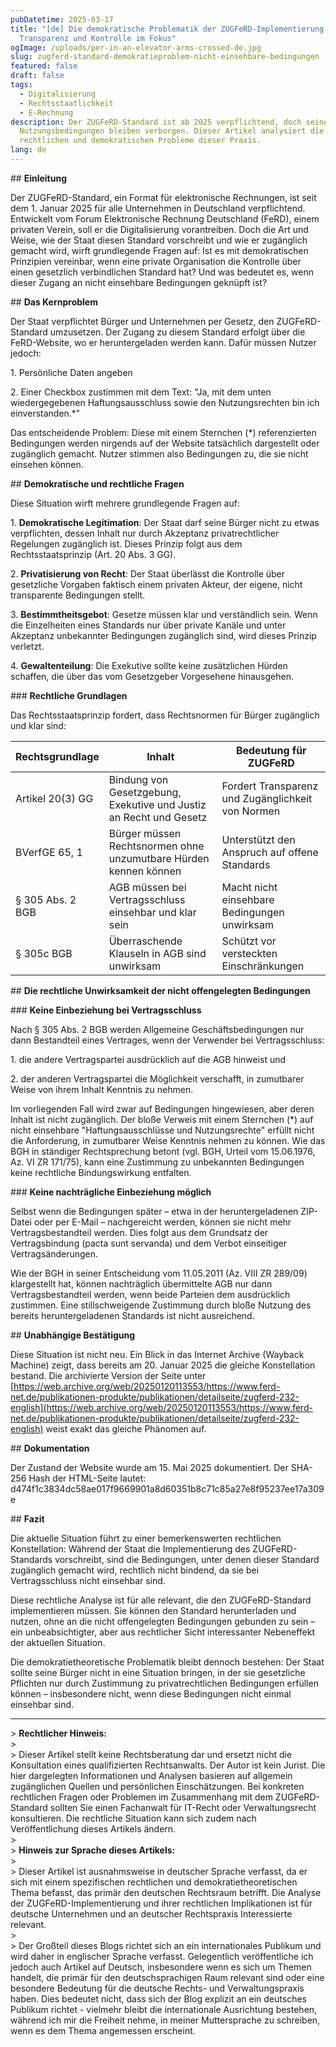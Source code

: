 ```yaml
---
pubDatetime: 2025-03-17
title: "[de] Die demokratische Problematik der ZUGFeRD-Implementierung:
  Transparenz und Kontrolle im Fokus"
ogImage: /uploads/per-in-an-elevator-arms-crossed-de.jpg
slug: zugferd-standard-demokratieproblem-nicht-einsehbare-bedingungen
featured: false
draft: false
tags:
  - Digitalisierung
  - Rechtsstaatlichkeit
  - E-Rechnung
description: Der ZUGFeRD-Standard ist ab 2025 verpflichtend, doch seine
  Nutzungsbedingungen bleiben verborgen. Dieser Artikel analysiert die
  rechtlichen und demokratischen Probleme dieser Praxis.
lang: de
---
```

\## **Einleitung**

Der ZUGFeRD-Standard, ein Format für elektronische Rechnungen, ist seit dem 1. Januar 2025 für alle Unternehmen in Deutschland verpflichtend. Entwickelt vom Forum Elektronische Rechnung Deutschland (FeRD), einem privaten Verein, soll er die Digitalisierung vorantreiben. Doch die Art und Weise, wie der Staat diesen Standard vorschreibt und wie er zugänglich gemacht wird, wirft grundlegende Fragen auf: Ist es mit demokratischen Prinzipien vereinbar, wenn eine private Organisation die Kontrolle über einen gesetzlich verbindlichen Standard hat? Und was bedeutet es, wenn dieser Zugang an nicht einsehbare Bedingungen geknüpft ist?

\## **Das Kernproblem**

Der Staat verpflichtet Bürger und Unternehmen per Gesetz, den ZUGFeRD-Standard umzusetzen. Der Zugang zu diesem Standard erfolgt über die FeRD-Website, wo er heruntergeladen werden kann. Dafür müssen Nutzer jedoch:

1\. Persönliche Daten angeben

2\. Einer Checkbox zustimmen mit dem Text: "Ja, mit dem unten wiedergegebenen Haftungsausschluss sowie den Nutzungsrechten bin ich einverstanden.\*"

Das entscheidende Problem: Diese mit einem Sternchen (\*) referenzierten Bedingungen werden nirgends auf der Website tatsächlich dargestellt oder zugänglich gemacht. Nutzer stimmen also Bedingungen zu, die sie nicht einsehen können.

\## **Demokratische und rechtliche Fragen**

Diese Situation wirft mehrere grundlegende Fragen auf:

1\. **Demokratische Legitimation**: Der Staat darf seine Bürger nicht zu etwas verpflichten, dessen Inhalt nur durch Akzeptanz privatrechtlicher Regelungen zugänglich ist. Dieses Prinzip folgt aus dem Rechtsstaatsprinzip (Art. 20 Abs. 3 GG).

2\. **Privatisierung von Recht**: Der Staat überlässt die Kontrolle über gesetzliche Vorgaben faktisch einem privaten Akteur, der eigene, nicht transparente Bedingungen stellt.

3\. **Bestimmtheitsgebot**: Gesetze müssen klar und verständlich sein. Wenn die Einzelheiten eines Standards nur über private Kanäle und unter Akzeptanz unbekannter Bedingungen zugänglich sind, wird dieses Prinzip verletzt.

4\. **Gewaltenteilung**: Die Exekutive sollte keine zusätzlichen Hürden schaffen, die über das vom Gesetzgeber Vorgesehene hinausgehen.

\### **Rechtliche Grundlagen**

Das Rechtsstaatsprinzip fordert, dass Rechtsnormen für Bürger zugänglich und klar sind:

| **Rechtsgrundlage** | **Inhalt** | **Bedeutung für ZUGFeRD** |
| --- | --- | --- |
| Artikel 20(3) GG | Bindung von Gesetzgebung, Exekutive und Justiz an Recht und Gesetz | Fordert Transparenz und Zugänglichkeit von Normen |
| BVerfGE 65, 1 | Bürger müssen Rechtsnormen ohne unzumutbare Hürden kennen können | Unterstützt den Anspruch auf offene Standards |
| § 305 Abs. 2 BGB | AGB müssen bei Vertragsschluss einsehbar und klar sein | Macht nicht einsehbare Bedingungen unwirksam |
| § 305c BGB | Überraschende Klauseln in AGB sind unwirksam | Schützt vor versteckten Einschränkungen |

\## **Die rechtliche Unwirksamkeit der nicht offengelegten Bedingungen**

\### **Keine Einbeziehung bei Vertragsschluss**

Nach § 305 Abs. 2 BGB werden Allgemeine Geschäftsbedingungen nur dann Bestandteil eines Vertrages, wenn der Verwender bei Vertragsschluss:

1\. die andere Vertragspartei ausdrücklich auf die AGB hinweist und

2\. der anderen Vertragspartei die Möglichkeit verschafft, in zumutbarer Weise von ihrem Inhalt Kenntnis zu nehmen.

Im vorliegenden Fall wird zwar auf Bedingungen hingewiesen, aber deren Inhalt ist nicht zugänglich. Der bloße Verweis mit einem Sternchen (\*) auf nicht einsehbare "Haftungsausschlüsse und Nutzungsrechte" erfüllt nicht die Anforderung, in zumutbarer Weise Kenntnis nehmen zu können. Wie das BGH in ständiger Rechtsprechung betont (vgl. BGH, Urteil vom 15.06.1976, Az. VI ZR 171/75), kann eine Zustimmung zu unbekannten Bedingungen keine rechtliche Bindungswirkung entfalten.

\### **Keine nachträgliche Einbeziehung möglich**

Selbst wenn die Bedingungen später – etwa in der heruntergeladenen ZIP-Datei oder per E-Mail – nachgereicht werden, können sie nicht mehr Vertragsbestandteil werden. Dies folgt aus dem Grundsatz der Vertragsbindung (pacta sunt servanda) und dem Verbot einseitiger Vertragsänderungen.

Wie der BGH in seiner Entscheidung vom 11.05.2011 (Az. VIII ZR 289/09) klargestellt hat, können nachträglich übermittelte AGB nur dann Vertragsbestandteil werden, wenn beide Parteien dem ausdrücklich zustimmen. Eine stillschweigende Zustimmung durch bloße Nutzung des bereits heruntergeladenen Standards ist nicht ausreichend.

\## **Unabhängige Bestätigung**

Diese Situation ist nicht neu. Ein Blick in das Internet Archive (Wayback Machine) zeigt, dass bereits am 20. Januar 2025 die gleiche Konstellation bestand. Die archivierte Version der Seite unter [https://web.archive.org/web/20250120113553/https://www.ferd-net.de/publikationen-produkte/publikationen/detailseite/zugferd-232-english](https://web.archive.org/web/20250120113553/https://www.ferd-net.de/publikationen-produkte/publikationen/detailseite/zugferd-232-english) weist exakt das gleiche Phänomen auf.

\## **Dokumentation**

Der Zustand der Website wurde am 15. Mai 2025 dokumentiert. Der SHA-256 Hash der HTML-Seite lautet: d474f1c3834dc58ae017f9669901a8d60351b8c71c85a27e8f95237ee17a309e

\## **Fazit**

Die aktuelle Situation führt zu einer bemerkenswerten rechtlichen Konstellation: Während der Staat die Implementierung des ZUGFeRD-Standards vorschreibt, sind die Bedingungen, unter denen dieser Standard zugänglich gemacht wird, rechtlich nicht bindend, da sie bei Vertragsschluss nicht einsehbar sind.

Diese rechtliche Analyse ist für alle relevant, die den ZUGFeRD-Standard implementieren müssen. Sie können den Standard herunterladen und nutzen, ohne an die nicht offengelegten Bedingungen gebunden zu sein – ein unbeabsichtigter, aber aus rechtlicher Sicht interessanter Nebeneffekt der aktuellen Situation.

Die demokratietheoretische Problematik bleibt dennoch bestehen: Der Staat sollte seine Bürger nicht in eine Situation bringen, in der sie gesetzliche Pflichten nur durch Zustimmung zu privatrechtlichen Bedingungen erfüllen können – insbesondere nicht, wenn diese Bedingungen nicht einmal einsehbar sind.

* * *

\> **Rechtlicher Hinweis:**  
\>  
\> Dieser Artikel stellt keine Rechtsberatung dar und ersetzt nicht die Konsultation eines qualifizierten Rechtsanwalts. Der Autor ist kein Jurist. Die hier dargelegten Informationen und Analysen basieren auf allgemein zugänglichen Quellen und persönlichen Einschätzungen. Bei konkreten rechtlichen Fragen oder Problemen im Zusammenhang mit dem ZUGFeRD-Standard sollten Sie einen Fachanwalt für IT-Recht oder Verwaltungsrecht konsultieren. Die rechtliche Situation kann sich zudem nach Veröffentlichung dieses Artikels ändern.  
\>  
\> **Hinweis zur Sprache dieses Artikels:**  
\>  
\> Dieser Artikel ist ausnahmsweise in deutscher Sprache verfasst, da er sich mit einem spezifischen rechtlichen und demokratietheoretischen Thema befasst, das primär den deutschen Rechtsraum betrifft. Die Analyse der ZUGFeRD-Implementierung und ihrer rechtlichen Implikationen ist für deutsche Unternehmen und an deutscher Rechtspraxis Interessierte relevant.  
\>  
\> Der Großteil dieses Blogs richtet sich an ein internationales Publikum und wird daher in englischer Sprache verfasst. Gelegentlich veröffentliche ich jedoch auch Artikel auf Deutsch, insbesondere wenn es sich um Themen handelt, die primär für den deutschsprachigen Raum relevant sind oder eine besondere Bedeutung für die deutsche Rechts- und Verwaltungspraxis haben. Dies bedeutet nicht, dass sich der Blog explizit an ein deutsches Publikum richtet - vielmehr bleibt die internationale Ausrichtung bestehen, während ich mir die Freiheit nehme, in meiner Muttersprache zu schreiben, wenn es dem Thema angemessen erscheint.
